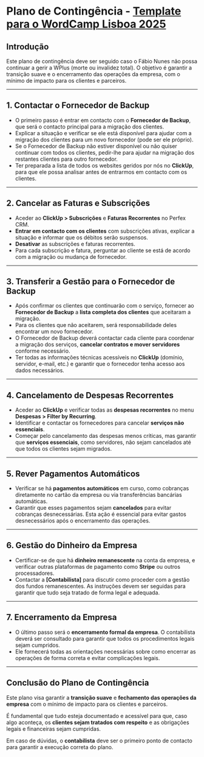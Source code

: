 # Plano de Contingência - [Template para o WordCamp Lisboa 2025](https://lisboa.wordcamp.org/2025/session/plano-b-e-se-te-acontecer-algo-amanha/)

  

## Introdução

Este plano de contingência deve ser seguido caso o Fábio Nunes não possa continuar a gerir a WPlus (morte ou invalidez total). O objetivo é garantir a transição suave e o encerramento das operações da empresa, com o mínimo de impacto para os clientes e parceiros.

* * *

  

## 1\. Contactar o Fornecedor de Backup

*   O primeiro passo é entrar em contacto com o **Fornecedor de Backup**, que será o contacto principal para a migração dos clientes.
*   Explicar a situação e verificar se ele está disponível para ajudar com a migração dos clientes para um novo fornecedor (pode ser ele próprio).
*   Se o Fornecedor de Backup não estiver disponível ou não quiser continuar com todos os clientes, pedir-lhe para ajudar na migração dos restantes clientes para outro fornecedor.
*   Ter preparada a lista de todos os websites geridos por nós no **ClickUp**, para que ele possa analisar antes de entrarmos em contacto com os clientes.

* * *

  

## 2\. Cancelar as Faturas e Subscrições

*   Aceder ao **ClickUp > Subscrições** e **Faturas Recorrentes** no Perfex CRM.
*   **Entrar em contacto com os clientes** com subscrições ativas, explicar a situação e informar que os débitos serão suspensos.
*   **Desativar** as subscrições e faturas recorrentes.
*   Para cada subscrição e fatura, perguntar ao cliente se está de acordo com a migração ou mudança de fornecedor.

* * *

  

## 3\. Transferir a Gestão para o Fornecedor de Backup

*   Após confirmar os clientes que continuarão com o serviço, fornecer ao **Fornecedor de Backup** a **lista completa dos clientes** que aceitaram a migração.
*   Para os clientes que não aceitarem, será responsabilidade deles encontrar um novo fornecedor.
*   O Fornecedor de Backup deverá contactar cada cliente para coordenar a migração dos serviços, **cancelar contratos e mover servidores** conforme necessário.
*   Ter todas as informações técnicas acessíveis no **ClickUp** (domínio, servidor, e-mail, etc.) e garantir que o fornecedor tenha acesso aos dados necessários.

* * *

  

## 4\. Cancelamento de Despesas Recorrentes

*   Aceder ao **ClickUp** e verificar todas as **despesas recorrentes** no menu **Despesas > Filter by Recurring**.
*   Identificar e contactar os fornecedores para cancelar **serviços não essenciais**.
*   Começar pelo cancelamento das despesas menos críticas, mas garantir que **serviços essenciais**, como servidores, não sejam cancelados até que todos os clientes sejam migrados.

* * *

  

## 5\. Rever Pagamentos Automáticos

*   Verificar se há **pagamentos automáticos** em curso, como cobranças diretamente no cartão da empresa ou via transferências bancárias automáticas.
*   Garantir que esses pagamentos sejam **cancelados** para evitar cobranças desnecessárias. Esta ação é essencial para evitar gastos desnecessários após o encerramento das operações.

* * *

  

## 6\. Gestão do Dinheiro da Empresa

*   Certificar-se de que há **dinheiro remanescente** na conta da empresa, e verificar outras plataformas de pagamento como **Stripe** ou outros processadores.
*   Contactar a **\[Contabilista\]** para discutir como proceder com a gestão dos fundos remanescentes. As instruções devem ser seguidas para garantir que tudo seja tratado de forma legal e adequada.

* * *

  

## 7\. Encerramento da Empresa

*   O último passo será o **encerramento formal da empresa**. O contabilista deverá ser consultado para garantir que todos os procedimentos legais sejam cumpridos.
*   Ele fornecerá todas as orientações necessárias sobre como encerrar as operações de forma correta e evitar complicações legais.

* * *

  

## Conclusão do Plano de Contingência

Este plano visa garantir a **transição suave** e **fechamento das operações da empresa** com o mínimo de impacto para os clientes e parceiros.

É fundamental que tudo esteja documentado e acessível para que, caso algo aconteça, os **clientes sejam tratados com respeito** e as obrigações legais e financeiras sejam cumpridas.

Em caso de dúvidas, o **contabilista** deve ser o primeiro ponto de contacto para garantir a execução correta do plano.
